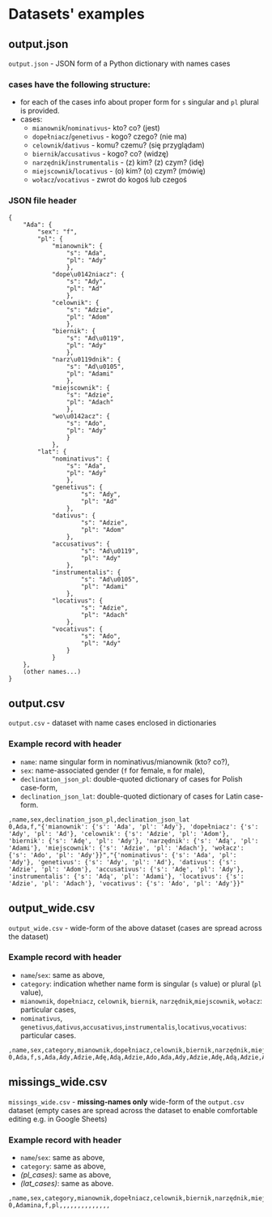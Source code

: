 
# Datasets' examples
## output.json
`output.json` - JSON form of a Python dictionary with names cases

### cases have the following structure:
* for each of the cases info about proper form for `s` singular and `pl` plural is provided.
* cases:
    * `mianownik`/`nominativus`- kto? co? (jest)	
    * `dopełniacz`/`genetivus` - kogo? czego? (nie ma) 
    * `celownik`/`dativus` - komu? czemu? (się przyglądam)	
    * `biernik`/`accusativus` - kogo? co? (widzę)	
    * `narzędnik`/`instrumentalis` - (z) kim? (z) czym? (idę)	
    * `miejscownik`/`locativus` - (o) kim? (o) czym? (mówię)	
    * `wołacz`/`vocativus` - zwrot do kogoś lub czegoś

### JSON file header
```
{
    "Ada": {
        "sex": "f", 
        "pl": {
            "mianownik": {
                "s": "Ada", 
                "pl": "Ady"
                }, 
            "dope\u0142niacz": {
                "s": "Ady", 
                "pl": "Ad"
                }, 
            "celownik": {
                "s": "Adzie", 
                "pl": "Adom"
                }, 
            "biernik": {
                "s": "Ad\u0119", 
                "pl": "Ady"
                }, 
            "narz\u0119dnik": {
                "s": "Ad\u0105",
                "pl": "Adami"
                },
            "miejscownik": {
                "s": "Adzie", 
                "pl": "Adach"
                }, 
            "wo\u0142acz": {
                "s": "Ado",
                "pl": "Ady"
                }
            }, 
        "lat": {
            "nominativus": {
                "s": "Ada", 
                "pl": "Ady"
                }, 
            "genetivus": {
                    "s": "Ady", 
                    "pl": "Ad"
                }, 
            "dativus": {
                    "s": "Adzie", 
                    "pl": "Adom"
                }, 
            "accusativus": {
                    "s": "Ad\u0119",
                    "pl": "Ady"
                }, 
            "instrumentalis": {
                    "s": "Ad\u0105",
                    "pl": "Adami"
                }, 
            "locativus": {
                    "s": "Adzie", 
                    "pl": "Adach"
                }, 
            "vocativus": {
                    "s": "Ado",
                    "pl": "Ady"
                }
            }
    },
    (other names...)
}
```

## output.csv
`output.csv` - dataset with name cases enclosed in dictionaries

### Example record with header
- `name`: name singular form in nominativus/mianownik (kto? co?),
- `sex`: name-associated gender (`f` for female, `m` for male),
- `declination_json_pl`: double-quoted dictionary of cases for Polish case-form,
- `declination_json_lat`: double-quoted dictionary of cases for Latin case-form.
```
,name,sex,declination_json_pl,declination_json_lat
0,Ada,f,"{'mianownik': {'s': 'Ada', 'pl': 'Ady'}, 'dopełniacz': {'s': 'Ady', 'pl': 'Ad'}, 'celownik': {'s': 'Adzie', 'pl': 'Adom'}, 'biernik': {'s': 'Adę', 'pl': 'Ady'}, 'narzędnik': {'s': 'Adą', 'pl': 'Adami'}, 'miejscownik': {'s': 'Adzie', 'pl': 'Adach'}, 'wołacz': {'s': 'Ado', 'pl': 'Ady'}}","{'nominativus': {'s': 'Ada', 'pl': 'Ady'}, 'genetivus': {'s': 'Ady', 'pl': 'Ad'}, 'dativus': {'s': 'Adzie', 'pl': 'Adom'}, 'accusativus': {'s': 'Adę', 'pl': 'Ady'}, 'instrumentalis': {'s': 'Adą', 'pl': 'Adami'}, 'locativus': {'s': 'Adzie', 'pl': 'Adach'}, 'vocativus': {'s': 'Ado', 'pl': 'Ady'}}"
```

## output_wide.csv
`output_wide.csv` - wide-form of the above dataset (cases are spread across the dataset)

### Example record with header
- `name`/`sex`: same as above,
- `category`: indication whether name form is singular (`s` value) or plural (`pl` value),
- `mianownik`, `dopełniacz`, `celownik`, `biernik`, `narzędnik`,`miejscownik`, `wołacz`: particular cases,
- `nominativus`, `genetivus`,`dativus`,`accusativus`,`instrumentalis`,`locativus`,`vocativus`: particular cases.
```
,name,sex,category,mianownik,dopełniacz,celownik,biernik,narzędnik,miejscownik,wołacz,nominativus,genetivus,dativus,accusativus,instrumentalis,locativus,vocativus
0,Ada,f,s,Ada,Ady,Adzie,Adę,Adą,Adzie,Ado,Ada,Ady,Adzie,Adę,Adą,Adzie,Ado
```

## missings_wide.csv
`missings_wide.csv` - **missing-names only** wide-form of the `output.csv` dataset (empty cases are spread across the dataset to enable comfortable editing e.g. in Google Sheets)

### Example record with header
- `name`/`sex`: same as above,
- `category`: same as above,
- _(pl_cases)_: same as above,
- _(lat_cases)_: same as above.
```
,name,sex,category,mianownik,dopełniacz,celownik,biernik,narzędnik,miejscownik,wołacz,nominativus,genetivus,dativus,accusativus,instrumentalis,locativus,vocativus
0,Adamina,f,pl,,,,,,,,,,,,,,
```